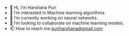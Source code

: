 - 👋 Hi, I’m   Harshana Puri
- 👀 I’m interested in Machine learning algorithms 
- 🌱 I’m currently working on neural networks. 
- 💞️ I’m looking to collaborate on machine learning models.
- 📫 How to reach me puriharshana@gmail.com

<!---
hpuri2/hpuri2 is a ✨ special ✨ repository because its `README.md` (this file) appears on your GitHub profile.
You can click the Preview link to take a look at your changes.
--->
